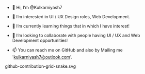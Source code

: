 - 👋 Hi, I’m @Kulkarniyash7
- 👀 I’m interested in UI / UX Design roles, Web Development.

- 🌱 I’m currently learning things that in which I have interest!
- 💞️ I’m looking to collaborate with people having UI / UX and Web Development opportunities!
- 📫 You can reach me on GitHub and also by Mailing me 'kulkarniyash7@outlook.com'.

<!---
Kulkarniyash7/Kulkarniyash7 is a ✨ special ✨ repository because its `README.md` (this file) appears on your GitHub profile.
You can click the Preview link to take a look at your changes.
--->
github-contribution-grid-snake.svg

